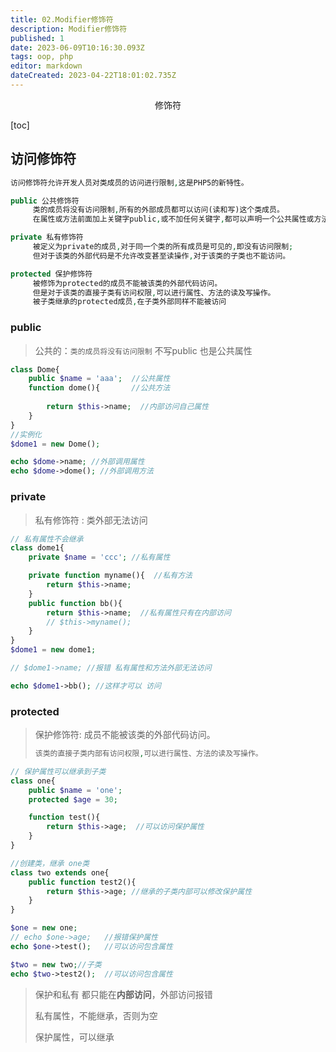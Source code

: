 ```yaml
---
title: 02.Modifier修饰符
description: Modifier修饰符
published: 1
date: 2023-06-09T10:16:30.093Z
tags: oop, php
editor: markdown
dateCreated: 2023-04-22T18:01:02.735Z
---
```


<center>修饰符</center>

[toc]

## 访问修饰符

```php
访问修饰符允许开发人员对类成员的访问进行限制,这是PHP5的新特性。

public 公共修饰符
     类的成员将没有访问限制,所有的外部成员都可以访问(读和写)这个类成员。
     在属性或方法前面加上关键字public,或不加任何关键字,都可以声明一个公共属性或方法。

private 私有修饰符
     被定义为private的成员,对于同一个类的所有成员是可见的,即没有访问限制;
     但对于该类的外部代码是不允许改变甚至读操作,对于该类的子类也不能访问。

protected 保护修饰符
     被修饰为protected的成员不能被该类的外部代码访问。
     但是对于该类的直接子类有访问权限,可以进行属性、方法的读及写操作。
     被子类继承的protected成员,在子类外部同样不能被访问
```



### public

> 公共的：`类的成员将没有访问限制` 不写public 也是公共属性

```php
class Dome{
    public $name = 'aaa';  //公共属性
    function dome(){       //公共方法
        
        return $this->name;  //内部访问自己属性
    }
}
//实例化
$dome1 = new Dome();

echo $dome->name; //外部调用属性
echo $dome->dome(); //外部调用方法
```



### private

> 私有修饰符 : 类外部无法访问

```php
// 私有属性不会继承
class dome1{ 
    private $name = 'ccc'; //私有属性

    private function myname(){  //私有方法
        return $this->name;
    }
    public function bb(){
        return $this->name;  //私有属性只有在内部访问
        // $this->myname();  
    }
}
$dome1 = new dome1;

// $dome1->name; //报错 私有属性和方法外部无法访问 

echo $dome1->bb(); //这样才可以 访问
```



###  protected

> 保护修饰符:  成员不能被该类的外部代码访问。
>
> ```php
> 该类的直接子类内部有访问权限,可以进行属性、方法的读及写操作。
> ```

```php
// 保护属性可以继承到子类
class one{
    public $name = 'one';
    protected $age = 30;

    function test(){
        return $this->age;  //可以访问保护属性
    } 
}

//创建类，继承 one类
class two extends one{
    public function test2(){
        return $this->age; //继承的子类内部可以修改保护属性
    }
}

$one = new one;
// echo $one->age;   //报错保护属性
echo $one->test();   //可以访问包含属性

$two = new two;//子类
echo $two->test2();  //可以访问包含属性
```

> 保护和私有 都只能在**内部访问**，外部访问报错
>
> 私有属性，不能继承，否则为空
>
> 保护属性，可以继承

